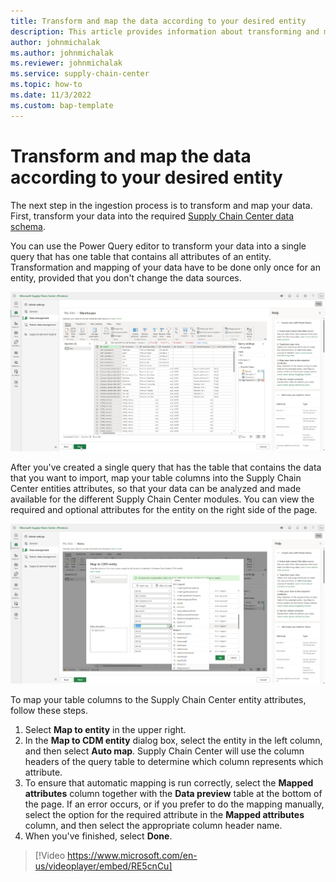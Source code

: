 ```yaml
---
title: Transform and map the data according to your desired entity
description: This article provides information about transforming and mapping the data according to your desired entity
author: johnmichalak
ms.author: johnmichalak
ms.reviewer: johnmichalak
ms.service: supply-chain-center
ms.topic: how-to
ms.date: 11/3/2022
ms.custom: bap-template
---
```


# Transform and map the data according to your desired entity

The next step in the ingestion process is to transform and map your data. First, transform your data into the required [Supply Chain Center data schema](data-schema.md).

You can use the Power Query editor to transform your data into a single query that has one table that contains all attributes of an entity. Transformation and mapping of your data have to be done only once for an entity, provided that you don't change the data sources.

![A screenshot of the Power Query interface.](media/ingest-data-power-query.png)

After you've created a single query that has the table that contains the data that you want to import, map your table columns into the Supply Chain Center entities attributes, so that your data can be analyzed and made available for the different Supply Chain Center modules. You can view the required and optional attributes for the entity on the right side of the page.

![A screenshot of Power Query's auto map feature.](media/ingest-data-auto-map.png)

To map your table columns to the Supply Chain Center entity attributes, follow these steps.

1. Select **Map to entity** in the upper right.
1. In the **Map to CDM entity** dialog box, select the entity in the left column, and then select **Auto map**. Supply Chain Center will use the column headers of the query table to determine which column represents which attribute.
1. To ensure that automatic mapping is run correctly, select the **Mapped attributes** column together with the **Data preview** table at the bottom of the page. If an error occurs, or if you prefer to do the mapping manually, select the option for the required attribute in the **Mapped attributes** column, and then select the appropriate column header name.
1. When you've finished, select **Done**.

> [!Video https://www.microsoft.com/en-us/videoplayer/embed/RE5cnCu]
